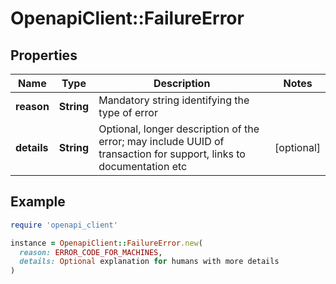 # OpenapiClient::FailureError

## Properties

| Name | Type | Description | Notes |
| ---- | ---- | ----------- | ----- |
| **reason** | **String** | Mandatory string identifying the type of error |  |
| **details** | **String** | Optional, longer description of the error; may include UUID of transaction for support, links to documentation etc | [optional] |

## Example

```ruby
require 'openapi_client'

instance = OpenapiClient::FailureError.new(
  reason: ERROR_CODE_FOR_MACHINES,
  details: Optional explanation for humans with more details
)
```

